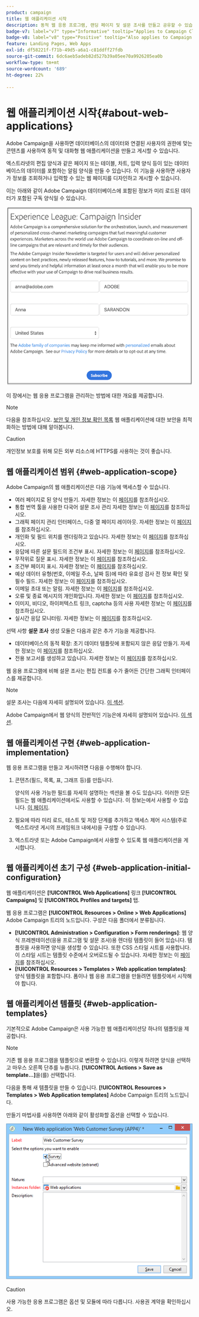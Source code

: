 ```yaml
---
product: campaign
title: 웹 애플리케이션 시작
description: 동적 웹 응용 프로그램, 랜딩 페이지 및 설문 조사를 만들고 공유할 수 있습니다
badge-v7: label="v7" type="Informative" tooltip="Applies to Campaign Classic v7"
badge-v8: label="v8" type="Positive" tooltip="Also applies to Campaign v8"
feature: Landing Pages, Web Apps
exl-id: df58221f-f71b-49d5-a6a1-c81ddff27fdb
source-git-commit: 6dc6aeb5adeb82d527b39a05ee70a9926205ea0b
workflow-type: tm+mt
source-wordcount: '689'
ht-degree: 22%

---
```


# 웹 애플리케이션 시작{#about-web-applications}



Adobe Campaign을 사용하면 데이터베이스의 데이터와 연결된 사용자의 권한에 맞는 콘텐츠를 사용하여 동적 및 대화형 웹 애플리케이션을 만들고 게시할 수 있습니다.

엑스트라넷의 편집 양식과 같은 페이지 또는 테이블, 차트, 입력 양식 등이 있는 데이터베이스의 데이터를 포함하는 알림 양식을 만들 수 있습니다. 이 기능을 사용하면 사용자가 정보를 조회하거나 입력할 수 있는 웹 페이지를 디자인하고 게시할 수 있습니다.

이는 아래와 같이 Adobe Campaign 데이터베이스에 포함된 정보가 미리 로드된 데이터가 포함된 구독 양식일 수 있습니다.

![](assets/webapp_form_sample.png)

이 장에서는 웹 응용 프로그램을 관리하는 방법에 대한 개요를 제공합니다.

>[!NOTE]
>
>다음을 참조하십시오. [보안 및 개인 정보 확인 목록](https://helpx.adobe.com/kr/campaign/kb/acc-security.html) 웹 애플리케이션에 대한 보안을 최적화하는 방법에 대해 알아봅니다.

>[!CAUTION]
>
>개인정보 보호를 위해 모든 외부 리소스에 HTTPS를 사용하는 것이 좋습니다.

## 웹 애플리케이션 범위 {#web-application-scope}

Adobe Campaign의 웹 애플리케이션은 다음 기능에 액세스할 수 있습니다.

* 여러 페이지로 된 양식 만들기. 자세한 정보는 이 [페이지](about-web-forms.md)를 참조하십시오.
* 통합 번역 툴을 사용한 다국어 설문 조사 관리 자세한 정보는 이 [페이지](translating-a-web-application.md)를 참조하십시오.
* 그래픽 페이지 관리 인터페이스, 다중 열 페이지 레이아웃. 자세한 정보는 이 [페이지](designing-a-web-application.md)를 참조하십시오.
* 개인화 및 필드 위치를 렌더링하고 있습니다. 자세한 정보는 이 [페이지](editing-content.md#adding-personalization-content)를 참조하십시오.
* 응답에 따른 설문 필드의 조건부 표시. 자세한 정보는 이 [페이지](form-rendering.md#defining-fields-conditional-display)를 참조하십시오.
* 무작위로 질문 표시. 자세한 정보는 이 [페이지](../../surveys/using/building-a-survey.md#adding-questions)를 참조하십시오.
* 조건부 페이지 표시. 자세한 정보는 이 [페이지](defining-web-forms-page-sequencing.md#conditional-page-display)를 참조하십시오.
* 예상 데이터 유형(번호, 이메일 주소, 날짜 등)에 따라 유효성 검사 전 정보 확인 및 필수 필드. 자세한 정보는 이 [페이지](form-rendering.md#defining-control-settings)를 참조하십시오.
* 이메일 초대 또는 알림. 자세한 정보는 이 [페이지](publishing-a-web-form.md#delivering-a-form-via-email)를 참조하십시오.
* 오류 및 종료 메시지의 개인화입니다. 자세한 정보는 이 [페이지](defining-web-forms-properties.md#setting-up-an-error-page)를 참조하십시오.
* 이미지, 비디오, 하이퍼텍스트 링크, captcha 등의 사용 자세한 정보는 이 [페이지](editing-content.md)를 참조하십시오.
* 실시간 응답 모니터링. 자세한 정보는 이 [페이지](../../surveys/using/publish--track-and-use-collected-data.md#response-tracking)를 참조하십시오.

선택 사항 **설문 조사** 생성 모듈은 다음과 같은 추가 기능을 제공합니다.

* 데이터베이스의 동적 확장: 초기 데이터 템플릿에 포함되지 않은 응답 만들기. 자세한 정보는 이 [페이지](../../surveys/using/managing-answers.md#storing-collected-answers)를 참조하십시오.
* 전용 보고서를 생성하고 있습니다. 자세한 정보는 이 [페이지](../../surveys/using/publish--track-and-use-collected-data.md#reports-on-surveys)를 참조하십시오.

웹 응용 프로그램에 비해 설문 조사는 편집 컨트롤 수가 줄어든 간단한 그래픽 인터페이스를 제공합니다.

>[!NOTE]
>
>설문 조사는 다음에 자세히 설명되어 있습니다. [이 섹션](../../surveys/using/about-surveys.md).
>
>Adobe Campaign에서 웹 양식의 전반적인 기능은에 자세히 설명되어 있습니다. [이 섹션](about-web-forms.md).

## 웹 애플리케이션 구현 {#web-application-implementation}

웹 응용 프로그램을 만들고 게시하려면 다음을 수행해야 합니다.

1. 콘텐츠(필드, 목록, 표, 그래프 등)를 만듭니다.

   양식의 사용 가능한 필드를 자세히 설명하는 섹션을 볼 수도 있습니다. 이러한 모든 필드는 웹 애플리케이션에서도 사용할 수 있습니다. 이 정보는에서 사용할 수 있습니다. [이 페이지](adding-fields-to-a-web-form.md).

1. 필요에 따라 미리 로드, 테스트 및 저장 단계를 추가하고 액세스 제어 시스템(주로 엑스트라넷 게시의 프레임워크 내에서)을 구성할 수 있습니다.
1. 엑스트라넷 또는 Adobe Campaign에서 사용할 수 있도록 웹 애플리케이션을 게시합니다.

## 웹 애플리케이션 초기 구성 {#web-application-initial-configuration}

웹 애플리케이션은 **[!UICONTROL Web Applications]** 링크 **[!UICONTROL Campaigns]** 및 **[!UICONTROL Profiles and targets]** 탭.

웹 응용 프로그램은 **[!UICONTROL Resources > Online > Web Applications]** Adobe Campaign 트리의 노드입니다. 구성은 다음 폴더에서 분류됩니다.

* **[!UICONTROL Administration > Configuration > Form renderings]**: 웹 양식 프레젠테이션(응용 프로그램 및 설문 조사)용 렌더링 템플릿이 들어 있습니다. 템플릿을 사용하면 양식을 생성할 수 있습니다. 또한 CSS 스타일 시트를 사용합니다. 이 스타일 시트는 템플릿 수준에서 오버로드될 수 있습니다. 자세한 정보는 이 [페이지](form-rendering.md#selecting-the-form-rendering-template)를 참조하십시오.
* **[!UICONTROL Resources > Templates > Web application templates]**: 양식 템플릿을 포함합니다. 폼이나 웹 응용 프로그램을 만들려면 템플릿에서 시작해야 합니다.

## 웹 애플리케이션 템플릿 {#web-application-templates}

기본적으로 Adobe Campaign은 사용 가능한 웹 애플리케이션당 하나의 템플릿을 제공합니다.

>[!NOTE]
>
>기존 웹 응용 프로그램을 템플릿으로 변환할 수 있습니다. 이렇게 하려면 양식을 선택하고 마우스 오른쪽 단추를 누릅니다. **[!UICONTROL Actions > Save as template...]**&#x200B;을(를) 선택합니다.

다음을 통해 새 템플릿을 만들 수 있습니다. **[!UICONTROL Resources > Templates > Web Application templates]** Adobe Campaign 트리의 노드입니다.

만들기 마법사를 사용하면 아래와 같이 활성화할 옵션을 선택할 수 있습니다.

![](assets/webapp_create_template.png)

>[!CAUTION]
>
>사용 가능한 응용 프로그램은 옵션 및 모듈에 따라 다릅니다. 사용권 계약을 확인하십시오.
